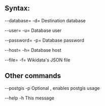  Syntax:
 -------

--database=<database> -d=<database> Destination database

--user=<user> -u=<user> Database user

--password=<password> -p=<password> Database password

--host=<host> -h=<host> Database host

--file=<Wikidata json> -f=<Wikidata json> Wikidata's JSON file

Other commands
--------------

--postgis -p Optional , enables postgis usage

--help -h This message
